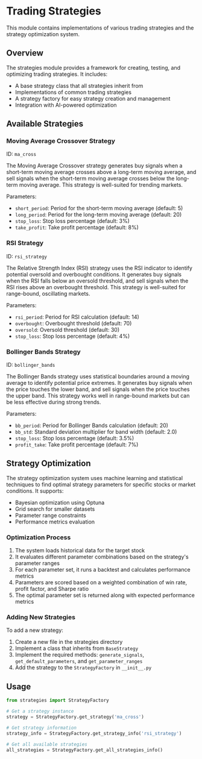 # Trading Strategies

This module contains implementations of various trading strategies and the strategy optimization system.

## Overview

The strategies module provides a framework for creating, testing, and optimizing trading strategies. It includes:

- A base strategy class that all strategies inherit from
- Implementations of common trading strategies
- A strategy factory for easy strategy creation and management
- Integration with AI-powered optimization

## Available Strategies

### Moving Average Crossover Strategy

ID: `ma_cross`

The Moving Average Crossover strategy generates buy signals when a short-term moving average crosses above a long-term moving average, and sell signals when the short-term moving average crosses below the long-term moving average. This strategy is well-suited for trending markets.

Parameters:
- `short_period`: Period for the short-term moving average (default: 5)
- `long_period`: Period for the long-term moving average (default: 20)
- `stop_loss`: Stop loss percentage (default: 3%)
- `take_profit`: Take profit percentage (default: 8%)

### RSI Strategy

ID: `rsi_strategy`

The Relative Strength Index (RSI) strategy uses the RSI indicator to identify potential oversold and overbought conditions. It generates buy signals when the RSI falls below an oversold threshold, and sell signals when the RSI rises above an overbought threshold. This strategy is well-suited for range-bound, oscillating markets.

Parameters:
- `rsi_period`: Period for RSI calculation (default: 14)
- `overbought`: Overbought threshold (default: 70)
- `oversold`: Oversold threshold (default: 30)
- `stop_loss`: Stop loss percentage (default: 4%)

### Bollinger Bands Strategy

ID: `bollinger_bands`

The Bollinger Bands strategy uses statistical boundaries around a moving average to identify potential price extremes. It generates buy signals when the price touches the lower band, and sell signals when the price touches the upper band. This strategy works well in range-bound markets but can be less effective during strong trends.

Parameters:
- `bb_period`: Period for Bollinger Bands calculation (default: 20)
- `bb_std`: Standard deviation multiplier for band width (default: 2.0)
- `stop_loss`: Stop loss percentage (default: 3.5%)
- `profit_take`: Take profit percentage (default: 7%)

## Strategy Optimization

The strategy optimization system uses machine learning and statistical techniques to find optimal strategy parameters for specific stocks or market conditions. It supports:

- Bayesian optimization using Optuna
- Grid search for smaller datasets
- Parameter range constraints
- Performance metrics evaluation

### Optimization Process

1. The system loads historical data for the target stock
2. It evaluates different parameter combinations based on the strategy's parameter ranges
3. For each parameter set, it runs a backtest and calculates performance metrics
4. Parameters are scored based on a weighted combination of win rate, profit factor, and Sharpe ratio
5. The optimal parameter set is returned along with expected performance metrics

### Adding New Strategies

To add a new strategy:

1. Create a new file in the strategies directory
2. Implement a class that inherits from `BaseStrategy`
3. Implement the required methods: `generate_signals`, `get_default_parameters`, and `get_parameter_ranges`
4. Add the strategy to the `StrategyFactory` in `__init__.py`

## Usage

```python
from strategies import StrategyFactory

# Get a strategy instance
strategy = StrategyFactory.get_strategy('ma_cross')

# Get strategy information
strategy_info = StrategyFactory.get_strategy_info('rsi_strategy')

# Get all available strategies
all_strategies = StrategyFactory.get_all_strategies_info()
``` 
